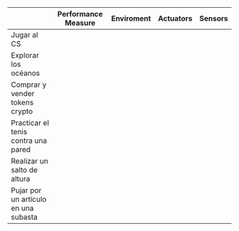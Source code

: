 |  | Performance Measure | Enviroment | Actuators | Sensors |
|---|---|---|---|---|
| Jugar al CS |  |  |  |  |
| Explorar los océanos |  |  |  |  |
| Comprar y vender tokens crypto |  |  |  |  |
| Practicar el tenis contra una pared |  |  |  |  |
| Realizar un salto de altura |  |  |  |  |
| Pujar por un artículo en una subasta |  |  |  |  |